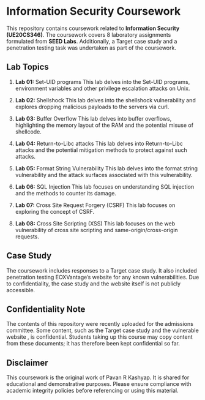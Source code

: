 #  Information Security Coursework
This repository contains coursework related to **Information Security (UE20CS346)**. The coursework covers 8 laboratory assignments formulated from **SEED Labs**. Additionally, a Target case study and a penetration testing task was undertaken as part of the coursework.

## Lab Topics
1.	**Lab 01:** Set-UID programs
This lab delves into the Set-UID programs, environment variables and other privilege escalation attacks on Unix.

2.	**Lab 02:** Shellshock
This lab delves into the shellshock vulnerability and explores dropping malicious payloads to the servers via curl. 

3.	**Lab 03:** Buffer Overflow
This lab delves into buffer overflows, highlighting the memory layout of the RAM and the potential misuse of shellcode. 

4.	**Lab 04:** Return-to-Libc attacks
This lab delves into Return-to-Libc attacks and the potential mitigation methods to protect against such attacks.

5.	**Lab 05:** Format String Vulnerability
This lab delves into the format string vulnerability and the attack surfaces associated with this vulnerability. 

6.	**Lab 06:** SQL Injection
This lab focuses on understanding SQL injection and the methods to counter its damage. 

7.	**Lab 07:** Cross Site Request Forgery (CSRF)
This lab focuses on exploring the concept of CSRF. 

8.	**Lab 08:** Cross Site Scripting (XSS)
This lab focuses on the web vulnerability of cross site scripting and same-origin/cross-origin requests.

## Case Study
The coursework includes responses to a Target case study.  It also included penetration testing EOXVantage’s website for any known vulnerabilities.  Due to confidentiality, the case study and the website itself is not publicly accessible. 


## Confidentiality Note
The contents of this repository were recently uploaded for the admissions committee. Some content, such as the Target case study and the vulnerable website , is confidential. Students taking up this course may copy content from these documents; it has therefore been kept confidential so far.
## Disclaimer
This coursework is the original work of Pavan R Kashyap. It is shared for educational and demonstrative purposes. Please ensure compliance with academic integrity policies before referencing or using this material.


